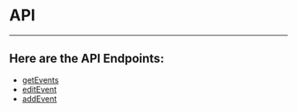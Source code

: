 # API
---
## Here are the API Endpoints:

- [getEvents](./getEvent.md)
- [editEvent](./editEvent.md)
- [addEvent](./addEvent.md)
